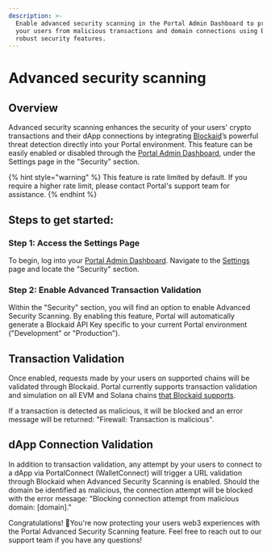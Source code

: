 ```yaml
---
description: >-
  Enable advanced security scanning in the Portal Admin Dashboard to protect
  your users from malicious transactions and domain connections using Blockaid's
  robust security features.
---
```


# Advanced security scanning

## Overview

Advanced security scanning enhances the security of your users' crypto transactions and their dApp connections by integrating [Blockaid](https://www.blockaid.io/)’s powerful threat detection directly into your Portal environment. This feature can be easily enabled or disabled through the [Portal Admin Dashboard](https://app.portalhq.io), under the Settings page in the "Security" section.

{% hint style="warning" %}
This feature is rate limited by default. If you require a higher rate limit, please contact Portal's support team for assistance.
{% endhint %}

## Steps to get started:

### **Step 1: Access the Settings Page**

To begin, log into your [Portal Admin Dashboard](https://app.portalhq.io). Navigate to the [Settings](https://app.portalhq.io/settings) page and locate the "Security" section.

### **Step 2: Enable Advanced Transaction Validation**

Within the "Security" section, you will find an option to enable Advanced Security Scanning. By enabling this feature, Portal will automatically generate a Blockaid API Key specific to your current Portal environment ("Development" or "Production").&#x20;

## **Transaction Validation**

Once enabled, requests made by your users on supported chains will be validated through Blockaid. Portal currently supports transaction validation and simulation on all EVM and Solana chains [that Blockaid supports](https://docs.blockaid.io/reference/supported-chains).

If a transaction is detected as malicious, it will be blocked and an error message will be returned: "Firewall: Transaction is malicious".

## **dApp Connection Validation**

In addition to transaction validation, any attempt by your users to connect to a dApp via PortalConnect (WalletConnect) will trigger a URL validation through Blockaid when Advanced Security Scanning is enabled. Should the domain be identified as malicious, the connection attempt will be blocked with the error message: "Blocking connection attempt from malicious domain: \[domain]."



Congratulations! :tada:You're now protecting your users web3 experiences with the Portal Advanced Security Scanning feature. Feel free to reach out to our support team if you have any questions!
